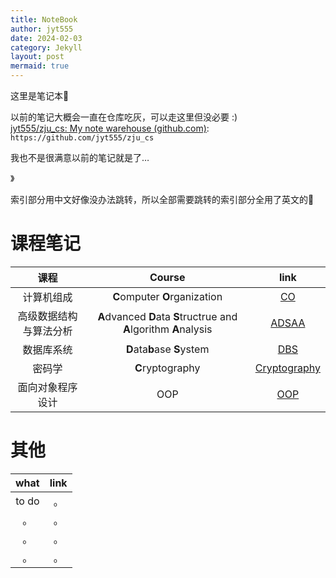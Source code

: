 ```yaml
---
title: NoteBook
author: jyt555
date: 2024-02-03
category: Jekyll
layout: post
mermaid: true
---
```


这里是笔记本:book:

以前的笔记大概会一直在仓库吃灰，可以走这里但没必要 :) <br/>
[jyt555/zju_cs: My note warehouse (github.com)](https://github.com/jyt555/zju_cs): `https://github.com/jyt555/zju_cs`

我也不是很满意以前的笔记就是了…

》

索引部分用中文好像没办法跳转，所以全部需要跳转的索引部分全用了英文的:anger:



# 课程笔记

|          课程          |                            Course                            |                             link                             |
| :--------------------: | :----------------------------------------------------------: | :----------------------------------------------------------: |
|       计算机组成       |                **C**omputer **O**rganization                 |      [CO](https://jyt555.github.io/2024-02-04-co.html)       |
| 高级数据结构与算法分析 | **A**dvanced **D**ata **S**tructrue and **A**lgorithm **A**nalysis | [ADSAA](https://jyt555.github.io/jekyll/2024-02-04-adsaa.html) |
|       数据库系统       |                 **D**ata**b**ase **S**ystem                  |  [DBS](https://jyt555.github.io/jekyll/2024-02-04-dbs.html)  |
|         密码学         |                       **C**ryptography                       | [Cryptography](https://jyt555.github.io/jekyll/2024-02-04-cryptography.html) |
|    面向对象程序设计    |                             OOP                              |  [OOP](https://jyt555.github.io/jekyll/2024-02-04-oop.html)  |



# 其他

| what  | link |
| :---: | :--: |
| to do |  。  |
|  。   |  。  |
|  。   |  。  |
|  。   |  。  |